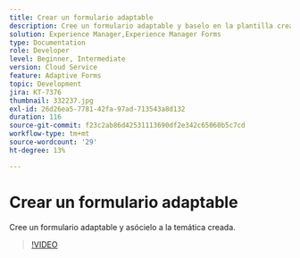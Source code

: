 ```yaml
---
title: Crear un formulario adaptable
description: Cree un formulario adaptable y baselo en la plantilla creada.
solution: Experience Manager,Experience Manager Forms
type: Documentation
role: Developer
level: Beginner, Intermediate
version: Cloud Service
feature: Adaptive Forms
topic: Development
jira: KT-7376
thumbnail: 332237.jpg
exl-id: 26d26ea5-7781-42fa-97ad-713543a8d132
duration: 116
source-git-commit: f23c2ab86d42531113690df2e342c65060b5c7cd
workflow-type: tm+mt
source-wordcount: '29'
ht-degree: 13%

---
```


# Crear un formulario adaptable

Cree un formulario adaptable y asócielo a la temática creada.

>[!VIDEO](https://video.tv.adobe.com/v/332237?quality=12&learn=on)
